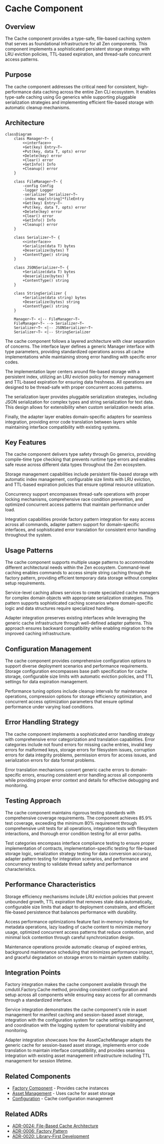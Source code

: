 # Cache Component

## Overview

The Cache component provides a type-safe, file-based caching system that serves as foundational infrastructure for all Zen components. This component implements a sophisticated persistent storage strategy with LRU eviction policies, TTL-based expiration, and thread-safe concurrent access patterns.

## Purpose

The cache component addresses the critical need for consistent, high-performance data caching across the entire Zen CLI ecosystem. It enables type-safe caching using Go generics while supporting pluggable serialization strategies and implementing efficient file-based storage with automatic cleanup mechanisms.

## Architecture

```mermaid
classDiagram
    class Manager~T~ {
        <<interface>>
        +Get(key) Entry~T~
        +Put(key, data T, opts) error
        +Delete(key) error
        +Clear() error
        +GetInfo() Info
        +Cleanup() error
    }
    
    class FileManager~T~ {
        -config Config
        -logger Logger
        -serializer Serializer~T~
        -index map[string]*fileEntry
        +Get(key) Entry~T~
        +Put(key, data T, opts) error
        +Delete(key) error
        +Clear() error
        +GetInfo() Info
        +Cleanup() error
    }
    
    class Serializer~T~ {
        <<interface>>
        +Serialize(data T) bytes
        +Deserialize(bytes) T
        +ContentType() string
    }
    
    class JSONSerializer~T~ {
        +Serialize(data T) bytes
        +Deserialize(bytes) T
        +ContentType() string
    }
    
    class StringSerializer {
        +Serialize(data string) bytes
        +Deserialize(bytes) string
        +ContentType() string
    }
    
    Manager~T~ <|-- FileManager~T~
    FileManager~T~ --> Serializer~T~
    Serializer~T~ <|-- JSONSerializer~T~
    Serializer~T~ <|-- StringSerializer
```

The cache component follows a layered architecture with clear separation of concerns. The interface layer defines a generic Manager interface with type parameters, providing standardized operations across all cache implementations while maintaining strong error handling with specific error codes.

The implementation layer centers around file-based storage with a persistent index, utilizing an LRU eviction policy for memory management and TTL-based expiration for ensuring data freshness. All operations are designed to be thread-safe with proper concurrent access patterns.

The serialization layer provides pluggable serialization strategies, including JSON serialization for complex types and string serialization for text data. This design allows for extensibility when custom serialization needs arise.

Finally, the adapter layer enables domain-specific adapters for seamless integration, providing error code translation between layers while maintaining interface compatibility with existing systems.

## Key Features

The cache component delivers type safety through Go generics, providing compile-time type checking that prevents runtime type errors and enables safe reuse across different data types throughout the Zen ecosystem.

Storage management capabilities include persistent file-based storage with automatic index management, configurable size limits with LRU eviction, and TTL-based expiration policies that ensure optimal resource utilization.

Concurrency support encompasses thread-safe operations with proper locking mechanisms, comprehensive race condition prevention, and optimized concurrent access patterns that maintain performance under load.

Integration capabilities provide factory pattern integration for easy access across all commands, adapter pattern support for domain-specific interfaces, and sophisticated error translation for consistent error handling throughout the system.

## Usage Patterns

The cache component supports multiple usage patterns to accommodate different architectural needs within the Zen ecosystem. Command-level caching enables commands to access simple string caching through the factory pattern, providing efficient temporary data storage without complex setup requirements.

Service-level caching allows services to create specialized cache managers for complex domain objects with appropriate serialization strategies. This pattern supports sophisticated caching scenarios where domain-specific logic and data structures require specialized handling.

Adapter integration preserves existing interfaces while leveraging the generic cache infrastructure through well-defined adapter patterns. This approach ensures backward compatibility while enabling migration to the improved caching infrastructure.

## Configuration Management

The cache component provides comprehensive configuration options to support diverse deployment scenarios and performance requirements. Storage configuration encompasses base path specification for cache storage, configurable size limits with automatic eviction policies, and TTL settings for data expiration management.

Performance tuning options include cleanup intervals for maintenance operations, compression options for storage efficiency optimization, and concurrent access optimization parameters that ensure optimal performance under varying load conditions.

## Error Handling Strategy

The cache component implements a sophisticated error handling strategy with comprehensive error categorization and translation capabilities. Error categories include not found errors for missing cache entries, invalid key errors for malformed keys, storage errors for filesystem issues, corruption errors for data integrity problems, permission errors for access issues, and serialization errors for data format problems.

Error translation mechanisms convert generic cache errors to domain-specific errors, ensuring consistent error handling across all components while providing proper error context and details for effective debugging and monitoring.

## Testing Approach

The cache component maintains rigorous testing standards with comprehensive coverage requirements. The component achieves 85.9% test coverage, exceeding the minimum 80% requirement through comprehensive unit tests for all operations, integration tests with filesystem interactions, and thorough error condition testing for all error paths.

Test categories encompass interface compliance testing to ensure proper implementation of contracts, implementation-specific testing for file-based storage logic, serialization strategy testing for data conversion accuracy, adapter pattern testing for integration scenarios, and performance and concurrency testing to validate thread safety and performance characteristics.

## Performance Characteristics

Storage efficiency mechanisms include LRU eviction policies that prevent unbounded growth, TTL expiration that removes stale data automatically, configurable size limits that adapt to deployment constraints, and efficient file-based persistence that balances performance with durability.

Access performance optimizations feature fast in-memory indexing for metadata operations, lazy loading of cache content to minimize memory usage, optimized concurrent access patterns that reduce contention, and minimal lock contention through careful synchronization design.

Maintenance operations provide automatic cleanup of expired entries, background maintenance scheduling that minimizes performance impact, and graceful degradation on storage errors to maintain system stability.

## Integration Points

Factory integration makes the cache component available through the cmdutil.Factory.Cache method, providing consistent configuration and setup across all components while ensuring easy access for all commands through a standardized interface.

Service integration demonstrates the cache component's role in asset management for manifest caching and session-based asset storage, integration with the configuration system for cache settings management, and coordination with the logging system for operational visibility and monitoring.

Adapter integration showcases how the AssetCacheManager adapts the generic cache for session-based asset storage, implements error code translation to maintain interface compatibility, and provides seamless integration with existing asset management infrastructure including TTL management for session lifetime.

## Related Components

- [Factory Component](factory.md) - Provides cache instances
- [Asset Management](assets.md) - Uses cache for asset storage
- [Configuration](configuration.md) - Cache configuration management

## Related ADRs

- [ADR-0024: File-Based Cache Architecture](../decisions/ADR-0024-file-cache.md)
- [ADR-0006: Factory Pattern](../decisions/ADR-0006-factory-pattern.md)
- [ADR-0020: Library-First Development](../decisions/ADR-0020-library-first.md)
